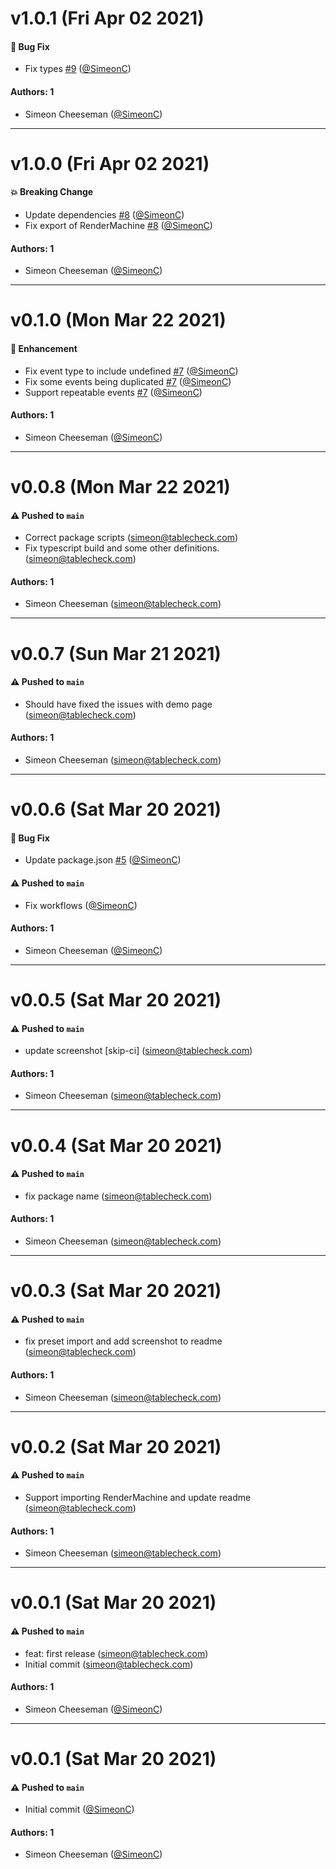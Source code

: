 # v1.0.1 (Fri Apr 02 2021)

#### 🐛 Bug Fix

- Fix types [#9](https://github.com/SimeonC/storybook-xstate-addon/pull/9) ([@SimeonC](https://github.com/SimeonC))

#### Authors: 1

- Simeon Cheeseman ([@SimeonC](https://github.com/SimeonC))

---

# v1.0.0 (Fri Apr 02 2021)

#### 💥 Breaking Change

- Update dependencies [#8](https://github.com/SimeonC/storybook-xstate-addon/pull/8) ([@SimeonC](https://github.com/SimeonC))
- Fix export of RenderMachine [#8](https://github.com/SimeonC/storybook-xstate-addon/pull/8) ([@SimeonC](https://github.com/SimeonC))

#### Authors: 1

- Simeon Cheeseman ([@SimeonC](https://github.com/SimeonC))

---

# v0.1.0 (Mon Mar 22 2021)

#### 🚀 Enhancement

- Fix event type to include undefined [#7](https://github.com/SimeonC/storybook-xstate-addon/pull/7) ([@SimeonC](https://github.com/SimeonC))
- Fix some events being duplicated [#7](https://github.com/SimeonC/storybook-xstate-addon/pull/7) ([@SimeonC](https://github.com/SimeonC))
- Support repeatable events [#7](https://github.com/SimeonC/storybook-xstate-addon/pull/7) ([@SimeonC](https://github.com/SimeonC))

#### Authors: 1

- Simeon Cheeseman ([@SimeonC](https://github.com/SimeonC))

---

# v0.0.8 (Mon Mar 22 2021)

#### ⚠️ Pushed to `main`

- Correct package scripts (simeon@tablecheck.com)
- Fix typescript build and some other definitions. (simeon@tablecheck.com)

#### Authors: 1

- Simeon Cheeseman (simeon@tablecheck.com)

---

# v0.0.7 (Sun Mar 21 2021)

#### ⚠️ Pushed to `main`

- Should have fixed the issues with demo page (simeon@tablecheck.com)

#### Authors: 1

- Simeon Cheeseman (simeon@tablecheck.com)

---

# v0.0.6 (Sat Mar 20 2021)

#### 🐛 Bug Fix

- Update package.json [#5](https://github.com/SimeonC/storybook-xstate-addon/pull/5) ([@SimeonC](https://github.com/SimeonC))

#### ⚠️ Pushed to `main`

- Fix workflows ([@SimeonC](https://github.com/SimeonC))

#### Authors: 1

- Simeon Cheeseman ([@SimeonC](https://github.com/SimeonC))

---

# v0.0.5 (Sat Mar 20 2021)

#### ⚠️ Pushed to `main`

- update screenshot [skip-ci] (simeon@tablecheck.com)

#### Authors: 1

- Simeon Cheeseman (simeon@tablecheck.com)

---

# v0.0.4 (Sat Mar 20 2021)

#### ⚠️ Pushed to `main`

- fix package name (simeon@tablecheck.com)

#### Authors: 1

- Simeon Cheeseman (simeon@tablecheck.com)

---

# v0.0.3 (Sat Mar 20 2021)

#### ⚠️ Pushed to `main`

- fix preset import and add screenshot to readme (simeon@tablecheck.com)

#### Authors: 1

- Simeon Cheeseman (simeon@tablecheck.com)

---

# v0.0.2 (Sat Mar 20 2021)

#### ⚠️ Pushed to `main`

- Support importing RenderMachine and update readme (simeon@tablecheck.com)

#### Authors: 1

- Simeon Cheeseman (simeon@tablecheck.com)

---

# v0.0.1 (Sat Mar 20 2021)

#### ⚠️ Pushed to `main`

- feat: first release (simeon@tablecheck.com)
- Initial commit (simeon@tablecheck.com)

#### Authors: 1

- Simeon Cheeseman ([@SimeonC](https://github.com/SimeonC))

---

# v0.0.1 (Sat Mar 20 2021)

#### ⚠️ Pushed to `main`

- Initial commit ([@SimeonC](https://github.com/SimeonC))

#### Authors: 1

- Simeon Cheeseman ([@SimeonC](https://github.com/SimeonC))
